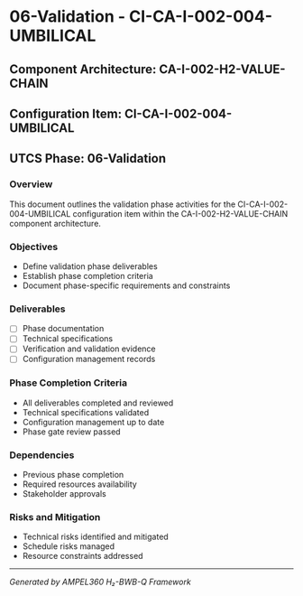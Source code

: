 # 06-Validation - CI-CA-I-002-004-UMBILICAL

## Component Architecture: CA-I-002-H2-VALUE-CHAIN
## Configuration Item: CI-CA-I-002-004-UMBILICAL
## UTCS Phase: 06-Validation

### Overview
This document outlines the validation phase activities for the CI-CA-I-002-004-UMBILICAL configuration item within the CA-I-002-H2-VALUE-CHAIN component architecture.

### Objectives
- Define validation phase deliverables
- Establish phase completion criteria
- Document phase-specific requirements and constraints

### Deliverables
- [ ] Phase documentation
- [ ] Technical specifications
- [ ] Verification and validation evidence
- [ ] Configuration management records

### Phase Completion Criteria
- All deliverables completed and reviewed
- Technical specifications validated
- Configuration management up to date
- Phase gate review passed

### Dependencies
- Previous phase completion
- Required resources availability
- Stakeholder approvals

### Risks and Mitigation
- Technical risks identified and mitigated
- Schedule risks managed
- Resource constraints addressed

---
*Generated by AMPEL360 H₂-BWB-Q Framework*
